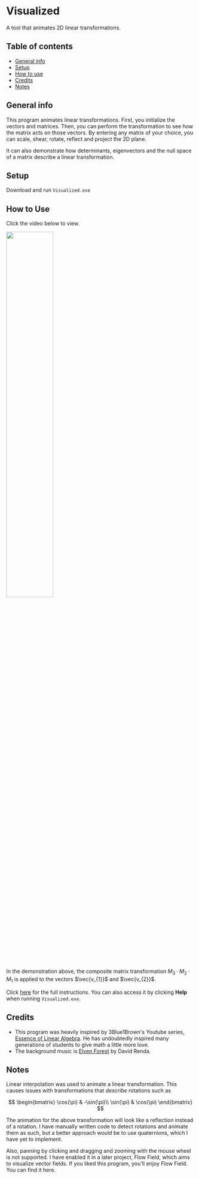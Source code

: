 # Visualized

A tool that animates 2D linear transformations. 

## Table of contents
* [General info](#general-info)
* [Setup](#setup)
* [How to use](#how-to-use)
* [Credits](#credits)
* [Notes](#notes)

## General info

This program animates linear transformations. First, you initialize the vectors and matrices. Then, you can perform the transformation to see how the matrix acts on those vectors. By entering any matrix of your choice, you can scale, shear, rotate, reflect and project the 2D plane. 

It can also demonstrate how determinants, eigenvectors and the null space of a matrix describe a linear transformation.
	
## Setup

Download and run `Visualized.exe`

## How to Use

Click the video below to view.

<a href="https://www.youtube.com/watch?v=XZR3rKZ1UTM" target="_blank"><img src="https://img.youtube.com/vi/XZR3rKZ1UTM/maxresdefault.jpg" width=50%></a>

In the demonstration above, the composite matrix transformation $M_{3}\cdot M_{2}\cdot M_{1}$ is applied to the vectors $\vec{v_{1}}$ and $\vec{v_{2}}$.

Click <a href="Files/Icons/instructions.png">here</a> for the full instructions. You can also access it by clicking **Help** when running `Visualized.exe`.


## Credits

* This program was heavily inspired by 3Blue1Brown's Youtube series, <a href="https://www.youtube.com/playlist?list=PLZHQObOWTQDPD3MizzM2xVFitgF8hE_ab">Essence of Linear Algebra</a>. He has undoubtedly inspired many generations of students to give math a little more love.
* The background music is <a href="https://www.fesliyanstudios.com/royalty-free-music/download/elven-forest/376">Elven Forest</a> by David Renda.

## Notes

Linear interpolation was used to animate a linear transformation. This causes issues with transformations that *describe* rotations such as 

$$ 
\begin{bmatrix}
\cos(\pi) & -\sin(\pi)\\
\sin(\pi) & \cos(\pi)
\end{bmatrix}
$$

The animation for the above transformation will look like a reflection instead of a rotation. I have manually written code to detect rotations and animate them as such, but a better approach would be to use quaternions, which I have yet to implement.

Also, panning by clicking and dragging and zooming with the mouse wheel is not supported. I have enabled it in a later project, Flow Field, which aims to visualize vector fields. If you liked this program, you'll enjoy Flow Field. You can find it here.
